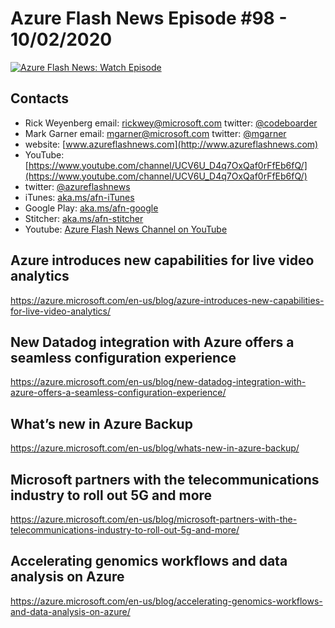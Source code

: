 # Azure Flash News Episode #98 - 10/02/2020

[![Azure Flash News: Watch Episode](https://img.youtube.com/vi/TjzwbIKTb9Y/0.jpg)](https://youtu.be/TjzwbIKTb9Y "Azure Flash News: Episode 98")

## Contacts

* Rick Weyenberg  email: rickwey@microsoft.com twitter: [@codeboarder](https://www.twitter.com/codeboarder)
* Mark Garner email: mgarner@microsoft.com twitter: [@mgarner](https://www.twitter.com/mgarner)
* website: [www.azureflashnews.com](http://www.azureflashnews.com)
* YouTube: [https://www.youtube.com/channel/UCV6U_D4q7OxQaf0rFfEb6fQ/](https://www.youtube.com/channel/UCV6U_D4q7OxQaf0rFfEb6fQ/)
* twitter: [@azureflashnews](https://www.twitter.com/azureflashnews)
* iTunes: [aka.ms/afn-iTunes](https://aka.ms/afn-iTunes)
* Google Play: [aka.ms/afn-google](https://aka.ms/afn-google)
* Stitcher: [aka.ms/afn-stitcher](https://aka.ms/afn-stitcher)
* Youtube: [Azure Flash News Channel on YouTube](https://www.youtube.com/channel/UCV6U_D4q7OxQaf0rFfEb6fQ)

## Azure introduces new capabilities for live video analytics
https://azure.microsoft.com/en-us/blog/azure-introduces-new-capabilities-for-live-video-analytics/

## New Datadog integration with Azure offers a seamless configuration experience
https://azure.microsoft.com/en-us/blog/new-datadog-integration-with-azure-offers-a-seamless-configuration-experience/

## What’s new in Azure Backup
https://azure.microsoft.com/en-us/blog/whats-new-in-azure-backup/

## Microsoft partners with the telecommunications industry to roll out 5G and more
https://azure.microsoft.com/en-us/blog/microsoft-partners-with-the-telecommunications-industry-to-roll-out-5g-and-more/

## Accelerating genomics workflows and data analysis on Azure
https://azure.microsoft.com/en-us/blog/accelerating-genomics-workflows-and-data-analysis-on-azure/